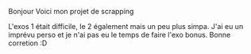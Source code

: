Bonjour
Voici mon projet de scrapping

L'exos 1 était difficile, le 2 également mais un peu plus simpa.
J'ai eu un imprévu perso et je n'ai pas eu le temps de faire l'exo bonus.
Bonne corretion :D